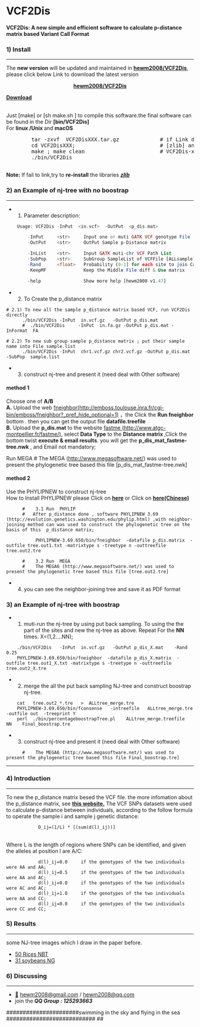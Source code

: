 # VCF2Dis
<b>VCF2Dis: A new simple and efficient software to calculate p-distance matrix based Variant Call Format</b>

###  1) Install
------------
The <b>new version</b> will be updated and maintained in <b>[hewm2008/VCF2Dis](https://github.com/hewm2008/VCF2Dis)</b>, please click below Link to download the latest version
</br><p align="center"><b>[hewm2008/VCF2Dis](https://github.com/hewm2008/VCF2Dis)</b></p>
<b> [Download](https://github.com/hewm2008/VCF2Dis/archive/v1.47.tar.gz) </b>

  </br> Just [make]  or [sh  make.sh ]  to compile this software.the final software can be found in the Dir <b>[bin/VCF2Dis]</b>
  </br> For <b>linux /Unix </b> and <b>macOS</b>
  <pre>
        tar -zxvf  VCF2DisXXX.tar.gz             # if Link do not work ,Try <b>re-install</b> [zlib]library
        cd VCF2DisXXX;                           # [zlib] and copy them to the library Dir
        make ; make clean                        # VCF2Dis-xx/src/include/zlib
        ./bin/VCF2Dis
  </pre>
  
**Note:** If fail to link,try to <b>re-install</b> the libraries [**_zlib_**](https://zlib.net/)

###  2) an Example of nj-tree with no boostrap
------------
* 1) Parameter description:
```php
	Usage: VCF2Dis -InPut  <in.vcf>  -OutPut  <p_dis.mat>

		-InPut     <str>     Input one or muti GATK VCF genotype File
		-OutPut    <str>     OutPut Sample p-Distance matrix

		-InList    <str>     Input GATK muti-chr VCF Path List
		-SubPop    <str>     SubGroup SampleList of VCFFile [ALLsample]
		-Rand      <float>   Probability (0-1] for each site to join Calculation [1]
		-KeepMF              Keep the Middle File diff & Use matrix

		-help                Show more help [hewm2008 v1.47]

```

* 2) To Create the  p_distance matrix

```
# 2.1) To new all the sample p_distance matrix based VCF, run VCF2Dis directly
      ./bin/VCF2Dis	-InPut	in.vcf.gz	-OutPut p_dis.mat
      #  ./bin/VCF2Dis     -InPut  in.fa.gz	-OutPut p_dis.mat -InFormat  FA

# 2.2) To new sub group sample p_distance matrix ; put their sample name into File sample.list
      ./bin/VCF2Dis	-InPut	chr1.vcf.gz chr2.vcf.gz	-OutPut p_dis.mat  -SubPop  sample.list
```

* 3) construct nj-tree and present it (need deal with Other software)

#### method 1
   Choose one of **A/B**
   </br> **A.** Upload the web [fneighbor(http://emboss.toulouse.inra.fr/cgi-bin/emboss/fneighbor?_pref_hide_optional=1)](http://emboss.toulouse.inra.fr/cgi-bin/emboss/fneighbor?_pref_hide_optional=1) ，the Click the **Run fneighbor** bottom . then you can get the output file **datafile.treefile**
   </br> **B.**  Upload the <b>p_dis.mat</b> to the website [fastme (http://www.atgc-montpellier.fr/fastme/)](http://www.atgc-montpellier.fr/fastme/), select <b>Data Type</b> to the  <b>Distance matrix </b>,Click the bottom twist <b>execute & email results</b>. you will get the <b>p_dis_mat_fastme-tree.nwk</b> , and Email not mandatory;
   

   Run  MEGA        #    The MEGA (http://www.megasoftware.net/) was used to present the phylogenetic tree based this file [p_dis_mat_fastme-tree.nwk]
 
#### method 2
   Use the PHYLIPNEW to construct nj-tree
</br>How to Install PHYLIPNEW please Click on <b> [here](https://github.com/hewm2008/VCF2Dis/blob/main/Install.NJ.en.md)</b> or Click on <b>[here(Chinese)](https://github.com/hewm2008/VCF2Dis/blob/main/Install.NJ.cn.md)</b>
```
      #    3.1 Run  PHYLIP
      #   After p_distance done , software PHYLIPNEW 3.69 (http://evolution.genetics.washington.edu/phylip.html) ,with neighbor-joining method can was used to construct the phylogenetic tree on the basis of this  p_distance matrix;
       
           PHYLIPNEW-3.69.650/bin/fneighbor  -datafile p_dis.matrix  -outfile tree.out1.txt -matrixtype s -treetype n -outtreefile tree.out2.tre

      #    3.2 Run  MEGA
      #    The MEGA6 (http://www.megasoftware.net/) was used to present the phylogenetic tree based this file [tree.out2.tre]
```
* 4) you can see the neighbor-joining tree and save it as PDF format


###  3) an Example of nj-tree with boostrap

* 1) muti-run the nj-tree by using  put back sampling.
To using the the part of the sites and new the nj-tree as above. Repeat For the <b>NN</b> times. X=(1,2....NN); 

```
    ./bin/VCF2Dis	-InPut	in.vcf.gz	-OutPut p_dis_X.mat    -Rand     0.25
    PHYLIPNEW-3.69.650/bin/fneighbor  -datafile p_dis_X.matrix  -outfile tree.out1_X.txt -matrixtype s -treetype n -outtreefile tree.out2_X.tre 
```

* 2) merge the all the  put back sampling  NJ-tree and construct  boostrap nj-tree.

```
	cat   tree.out2_*.tre   >  ALLtree_merge.tre
	PHYLIPNEW-3.69.650/bin/fconsense   -intreefile   ALLtree_merge.tre  -outfile out  -treeprint Y
	perl  ./bin/percentageboostrapTree.pl    ALLtree_merge.treefile    NN    Final_boostrap.tre
```
* 3) construct nj-tree and present it (need deal with Other software)
```
      #    The MEGA6 (http://www.megasoftware.net/) was used to present the phylogenetic tree based this file Final_boostrap.tre] 
```
------------
###  4) Introduction
------------
To new the p_distance matrix besed the VCF file. the more infomation about the p_distance matrix, see <b>[this website.](http://evolution.genetics.washington.edu/phylip/doc/distance.html)</b>
The VCF SNPs datasets were used to calculate p-distance between individuals, according to the follow formula to operate the sample i and sample j genetic distance:

                D_ij=(1/L) * [(sum(d(l)_ij))]

  </br> Where L is the length of regions where SNPs can be identified, and given the alleles at position l are A/C:
```
            d(l)_ij=0.0     if the genotypes of the two individuals were AA and AA;
            d(l)_ij=0.5     if the genotypes of the two individuals were AA and AC;
            d(l)_ij=0.0     if the genotypes of the two individuals were AC and AC;
            d(l)_ij=1.0     if the genotypes of the two individuals were AA and CC;
            d(l)_ij=0.0     if the genotypes of the two individuals were CC and CC;
```



###  5) Results
------------
some NJ-tree images which I draw in the paper before.

* [50 Rices NBT](http://www.nature.com/nbt/journal/v30/n1/images/nbt.2050-F1.jpg)
* [31 soybeans  NG]( http://www.nature.com/ng/journal/v42/n12/images/ng.715-F1.jpg)

###  6) Discussing
------------
- [:email:](https://github.com/hewm2008/VCF2Dis) hewm2008@gmail.com / hewm2008@qq.com
- join the<b><i> QQ Group : 125293663</b></i>


######################swimming in the sky and flying in the sea ########################### ##
